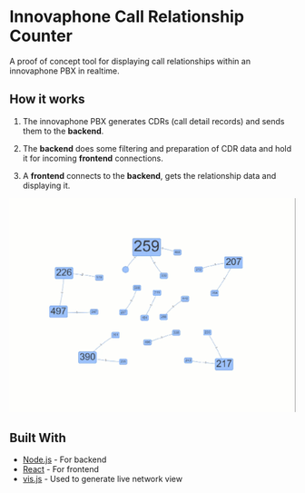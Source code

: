 # Innovaphone Call Relationship Counter

A proof of concept tool for displaying call relationships within an innovaphone PBX in realtime.

## How it works

1. The innovaphone PBX generates CDRs (call detail records) and sends them to the __backend__.

2. The __backend__ does some filtering and preparation of CDR data and hold it for incoming __frontend__ connections.

3. A __frontend__ connects to the __backend__, gets the relationship data and displaying it.

![Network view](docs/network.gif?raw=true "Network view")

## Built With

* [Node.js](https://nodejs.org/en/) - For backend
* [React](https://reactjs.org/) - For frontend
* [vis.js](https://visjs.org/) - Used to generate live network view
